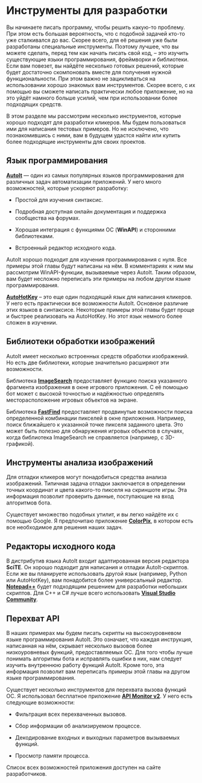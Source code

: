 # Инструменты для разработки

Вы начинаете писать программу, чтобы решить какую-то проблему. При этом есть большая вероятность, что с подобной задачей кто-то уже сталкивался до вас. Скорее всего, для её решения уже были разработаны специальные инструменты. Поэтому лучшее, что вы можете сделать, перед тем как начать писать свой код, – это изучить существующие языки программирования, фреймворки и библиотеки. Если вам повезет, вы найдёте несколько готовых решений, которые будет достаточно скомпоновать вместе для получения нужной функциональности. При этом важно не зацикливаться на использовании хорошо знакомых вам инструментов. Скорее всего, с их помощью вы сможете написать практически любое приложение, но на это уйдёт намного больше усилий, чем при использовании более подходящих средств.

В этом разделе мы рассмотрим несколько инструментов, которые хорошо подходят для разработки кликеров. Мы будем пользоваться ими для написания тестовых примеров. Но не исключено, что познакомившись с ними, вам в будущем удастся найти или купить более подходящие инструменты для своих проектов.

## Язык программирования

[**AutoIt**](https://www.autoitscript.com) — один из самых популярных языков программирования для различных задач автоматизации приложений. У него много возможностей, которые ускоряют разработку:

* Простой для изучения синтаксис.

* Подробная доступная онлайн документация и поддержка сообщества на форумах.

* Хорошая интеграция с функциями ОС (**WinAPI**) и сторонними библиотеками.

* Встроенный редактор исходного кода.

AutoIt хорошо подходит для изучения программирования с нуля. Все примеры этой главы будут написаны на нём. В комментариях к ним мы рассмотрим WinAPI-функции, вызываемые через AutoIt. Таким образом, вам будет несложно переписать эти примеры на любом другом языке программирования.

[**AutoHotKey**](https://www.autohotkey.com) – это еще один подходящий язык для написания кликеров. У него есть практически все возможности AutoIt. Основное различие этих языков в синтаксисе. Некоторые примеры этой главы будет проще и быстрее реализовать на AutoHotKey. Но этот язык немного более сложен в изучении.

## Библиотеки обработки изображений

AutoIt имеет несколько встроенных средств обработки изображений. Но есть две библиотеки, которые значительно расширяют эти возможности.

Библиотека [**ImageSearch**](https://www.autoitscript.com/forum/topic/148005-imagesearch-­usage-explanation) предоставляет функцию поиска указанного фрагмента изображения в окне игрового приложения. С её помощью бот может с высокой точностью и надёжностью определять месторасположение игровых объектов на экране.

Библиотека [**FastFind**](https://www.autoitscript.com/forum/topic/126430-advanced-pixel-­search-library) предоставляет продвинутые возможности поиска определенной комбинации пикселей в окне приложения. Например, поиск ближайшего к указанной точке пикселя заданного цвета. Это может быть полезно для обнаружения игровых объектов в случаях, когда библиотека ImageSearch не справляется (например, с 3D-графикой).

## Инструменты анализа изображений

Для отладки кликеров могут понадобиться средства анализа изображений. Типичная задача отладки заключается в определении точных координат и цвета какого-то пикселя на скриншоте игры. Эта информация позволит проверить данные, поступающие на вход алгоритмов бота.

Существует множество подобных утилит, и вы легко найдёте их с помощью Google. Я предпочитаю приложение [**ColorPix**](https://colorpix.en.softonic.com), в котором есть все необходимое для решения наших задач.

## Редакторы исходного кода

В дистрибутив языка AutoIt входит адаптированная версия редактора **SciTE**. Он хорошо подходит для написания и отладки AutoIt-скриптов. Если же вы планируете использовать другой язык (например, Python или AutoHotKey), вам понадобится более универсальный редактор. [**Notepad++**](https://notepad-plus-plus.org) будет подходящим решением для разработки небольших скриптов. Для C++ и C# лучше всего использовать [**Visual Studio Community**](https://visualstudio.microsoft.com/vs/express).

## Перехват API

В наших примерах мы будем писать скрипты на высокоуровневом языке программирования AutoIt. Это означает, что каждая инструкция, написанная на нём, скрывает несколько вызовов более низкоуровневых функций, предоставляемых ОС. Для того чтобы лучше понимать алгоритмы бота и исправлять ошибки в них, нам следует изучить внутреннюю работу функций AutoIt. Кроме того, эта информация позволит вам переписать примеры этой главы на другом языке программирования.

Существует несколько инструментов для перехвата вызова функций ОС. Я использовал бесплатное приложение [**API Monitor v2**](http://www.rohitab.com/apimonitor). У него есть следующие возможности:

* Фильтрация всех перехваченных вызовов.

* Сбор информации об анализируемом процессе.

* Декодирование входных и выходных параметров вызываемых функций.

* Просмотр памяти процесса.

Список всех возможностей приложения доступен на сайте разработчиков.
